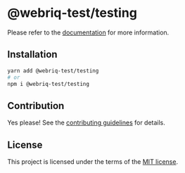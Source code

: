 # @webriq-test/testing

Please refer to the [documentation](https://webriq-test.webriq.com/docs/components/testing) for more information.

## Installation

```sh
yarn add @webriq-test/testing
# or
npm i @webriq-test/testing
```

## Contribution

Yes please! See the
[contributing guidelines](https://github.com/webriq-test/components/master/CONTRIBUTING.md)
for details.

## License

This project is licensed under the terms of the
[MIT license](https://github.com/webriq-test/components/master/LICENSE).
